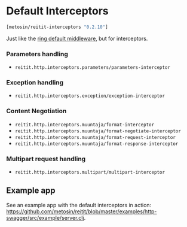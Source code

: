 # Default Interceptors

```clj
[metosin/reitit-interceptors "0.2.10"]
```

Just like the [ring default middleware](../ring/default_middleware.md), but for interceptors.

### Parameters handling
* `reitit.http.interceptors.parameters/parameters-interceptor` 

### Exception handling
* `reitit.http.interceptors.exception/exception-interceptor`

### Content Negotiation
* `reitit.http.interceptors.muuntaja/format-interceptor`
* `reitit.http.interceptors.muuntaja/format-negotiate-interceptor`
* `reitit.http.interceptors.muuntaja/format-request-interceptor`
* `reitit.http.interceptors.muuntaja/format-response-interceptor`

### Multipart request handling
* `reitit.http.interceptors.multipart/multipart-interceptor`

## Example app

See an example app with the default interceptors in action: https://github.com/metosin/reitit/blob/master/examples/http-swagger/src/example/server.clj.
